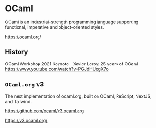 # OCaml

OCaml is an industrial-strength programming language
supporting functional, imperative and object-oriented styles.

<https://ocaml.org/>

## History

OCaml Workshop 2021 Keynote - Xavier Leroy: 25 years of OCaml
<https://www.youtube.com/watch?v=PGJdHUqgX7o>

## `OCaml.org` v3

The next implementation of ocaml.org, built on
OCaml, ReScript, NextJS, and Tailwind.

<https://github.com/ocaml/v3.ocaml.org>

<https://v3.ocaml.org/>
